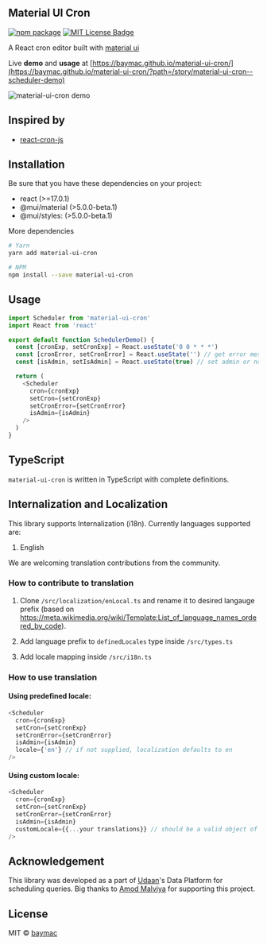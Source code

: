 ## Material UI Cron

[![npm package](https://img.shields.io/npm/v/material-ui-cron/latest.svg)](https://www.npmjs.com/package/material-ui-cron)
[![MIT License Badge](https://img.shields.io/badge/license-MIT-blue.svg)](https://github.com/baymac/material-ui-cron/blob/master/LICENSE.md)

A React cron editor built with [material ui](https://material-ui.com/)

Live **demo** and **usage** at
[https://baymac.github.io/material-ui-cron/](https://baymac.github.io/material-ui-cron/?path=/story/material-ui-cron--scheduler-demo)

![material-ui-cron demo](/docs/material-ui-cron-demo.png)

## Inspired by

- [react-cron-js](https://github.com/xrutayisire/react-js-cron)

## Installation

Be sure that you have these dependencies on your project:

- react (>=17.0.1)
- @mui/material (>5.0.0-beta.1)
- @mui/styles: (>5.0.0-beta.1)

More dependencies

```bash
# Yarn
yarn add material-ui-cron

# NPM
npm install --save material-ui-cron
```

## Usage

```javascript
import Scheduler from 'material-ui-cron'
import React from 'react'

export default function SchedulerDemo() {
  const [cronExp, setCronExp] = React.useState('0 0 * * *')
  const [cronError, setCronError] = React.useState('') // get error message if cron is invalid
  const [isAdmin, setIsAdmin] = React.useState(true) // set admin or non-admin to enable or disable high frequency scheduling (more than once a day)

  return (
    <Scheduler
      cron={cronExp}
      setCron={setCronExp}
      setCronError={setCronError}
      isAdmin={isAdmin}
    />
  )
}
```

## TypeScript

`material-ui-cron` is written in TypeScript with complete definitions.

## Internalization and Localization

This library supports Internalization (i18n). Currently languages supported are:

1. English

We are welcoming translation contributions from the community.

### How to contribute to translation

1. Clone `/src/localization/enLocal.ts` and rename it to desired langauge prefix
   (based on
   https://meta.wikimedia.org/wiki/Template:List_of_language_names_ordered_by_code).

2. Add language prefix to `definedLocales` type inside `/src/types.ts`

3. Add locale mapping inside `/src/i18n.ts`

### How to use translation

#### Using predefined locale:

```javascript
<Scheduler
  cron={cronExp}
  setCron={setCronExp}
  setCronError={setCronError}
  isAdmin={isAdmin}
  locale={'en'} // if not supplied, localization defaults to en
/>
```

#### Using custom locale:

```javascript
<Scheduler
  cron={cronExp}
  setCron={setCronExp}
  setCronError={setCronError}
  isAdmin={isAdmin}
  customLocale={{...your translations}} // should be a valid object of type Locale, overrides value supplied to locale prop
/>
```

## Acknowledgement

This library was developed as a part of [Udaan](https://udaan.com/)'s Data
Platform for scheduling queries. Big thanks to
[Amod Malviya](https://github.com/amodm) for supporting this project.

## License

MIT © [baymac](https://github.com/baymac)

